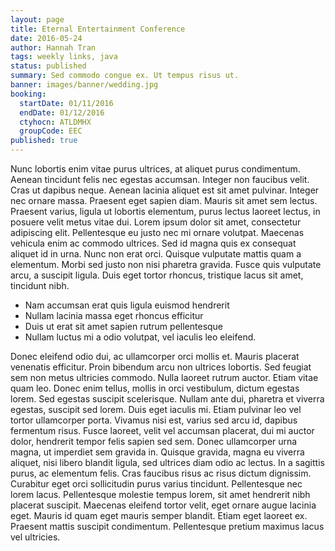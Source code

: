 ```yaml
---
layout: page
title: Eternal Entertainment Conference
date: 2016-05-24
author: Hannah Tran
tags: weekly links, java
status: published
summary: Sed commodo congue ex. Ut tempus risus ut.
banner: images/banner/wedding.jpg
booking:
  startDate: 01/11/2016
  endDate: 01/12/2016
  ctyhocn: ATLDMHX
  groupCode: EEC
published: true
---
```

Nunc lobortis enim vitae purus ultrices, at aliquet purus condimentum. Aenean tincidunt felis nec egestas accumsan. Integer non faucibus velit. Cras ut dapibus neque. Aenean lacinia aliquet est sit amet pulvinar. Integer nec ornare massa. Praesent eget sapien diam. Mauris sit amet sem lectus.
Praesent varius, ligula ut lobortis elementum, purus lectus laoreet lectus, in posuere velit metus vitae dui. Lorem ipsum dolor sit amet, consectetur adipiscing elit. Pellentesque eu justo nec mi ornare volutpat. Maecenas vehicula enim ac commodo ultrices. Sed id magna quis ex consequat aliquet id in urna. Nunc non erat orci. Quisque vulputate mattis quam a elementum. Morbi sed justo non nisi pharetra gravida. Fusce quis vulputate arcu, a suscipit ligula. Duis eget tortor rhoncus, tristique lacus sit amet, tincidunt nibh.

* Nam accumsan erat quis ligula euismod hendrerit
* Nullam lacinia massa eget rhoncus efficitur
* Duis ut erat sit amet sapien rutrum pellentesque
* Nullam luctus mi a odio volutpat, vel iaculis leo eleifend.

Donec eleifend odio dui, ac ullamcorper orci mollis et. Mauris placerat venenatis efficitur. Proin bibendum arcu non ultrices lobortis. Sed feugiat sem non metus ultricies commodo. Nulla laoreet rutrum auctor. Etiam vitae quam leo. Donec enim tellus, mollis in orci vestibulum, dictum egestas lorem. Sed egestas suscipit scelerisque. Nullam ante dui, pharetra et viverra egestas, suscipit sed lorem. Duis eget iaculis mi.
Etiam pulvinar leo vel tortor ullamcorper porta. Vivamus nisi est, varius sed arcu id, dapibus fermentum risus. Fusce laoreet, velit vel accumsan placerat, dui mi auctor dolor, hendrerit tempor felis sapien sed sem. Donec ullamcorper urna magna, ut imperdiet sem gravida in. Quisque gravida, magna eu viverra aliquet, nisi libero blandit ligula, sed ultrices diam odio ac lectus. In a sagittis purus, ac elementum felis. Cras faucibus risus ac risus dictum dignissim. Curabitur eget orci sollicitudin purus varius tincidunt. Pellentesque nec lorem lacus. Pellentesque molestie tempus lorem, sit amet hendrerit nibh placerat suscipit. Maecenas eleifend tortor velit, eget ornare augue lacinia eget. Mauris id quam eget mauris semper blandit. Etiam eget laoreet ex. Praesent mattis suscipit condimentum. Pellentesque pretium maximus lacus vel ultricies.
